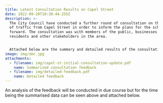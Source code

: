 ```yaml
---
title: Latest Consultation Results on Capel Street
date: 2022-09-20T18:38:44.255Z
description: >-
  The City Council have conducted a further round of consultation on the removal
  of traffic from Capel Street in order to inform the plans for the scheme going
  forward. The consultation was with members of the public, businesses,
  residents and other stakeholders in the area. 


  Attached below are the summary and detailed results of the consultation.
image: img/abc.jpg
attachments:
  - filename: img/capel-st-initial-consultation-update.pdf
    name: Summarised consultation feedback
  - filename: img/detailed-feedback.pdf
    name: Detailed feedback
---
```

An analysis of the feedback will be conducted in due course but for the time being the summarised data can be seen above and attached below.